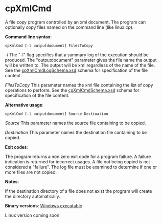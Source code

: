 # cpXmlCmd
A file copy program controlled by an xml document. The program can optionally copy files named on the command line (like linux *cp*).

**Command line syntax**:

	cpXmlCmd [-l outputdocument] FilesToCopy

*-l*
	The "-l" flag specifies that a summary log of the execution should be produced.	The "outputdocument" parameter gives the file name the output will be written to. The output will be xml regardless of the name of the file. See the  [cpXmlCmdLogSchema.xsd](https://github.com/jsprenkle/cpXmlCmd/blob/master/cpXmlCmdLogSchema.xsd) schema for specification of the file content.

*FilesToCopy*
This parameter names the xml file containing the list of copy operations to perform. See the [cpXmlCmdSchema.xsd](https://github.com/jsprenkle/cpXmlCmd/blob/master/cpXmlCmdSchema.xsd) schema for specification of the file content.

**Alternative usage**:

	cpXmlCmd [-l outputdocument] Source Destination

*Source*
This parameter names the source file containing to be copied.

*Destination*
This parameter names the destination file containing to be copied.

**Exit codes**:

The program returns a non zero exit code for a program failure. A failure indication is returned for incorrect usages. A file not being copied is not considered a "failure". The log file must be examined to determine if one or more files are not copied.

**Notes**:

If the destination directory of a file does not exist the program will create the directory automatically.

**Binary versions**:
[Windows executable](https://github.com/jsprenkle/cpXmlCmd/blob/master/dist/Release/MinGW-Windows/cpXmlCmd.exe)

Linux version coming soon

